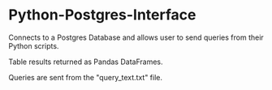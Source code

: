 # Python-Postgres-Interface

Connects to a Postgres Database and allows user to send queries from their Python scripts.

Table results returned as Pandas DataFrames.

Queries are sent from the "query_text.txt" file.
